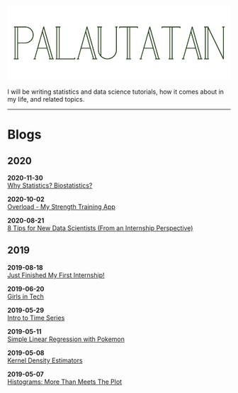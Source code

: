 <a href="/"><img src="images/banners/site-banner/site-banner.002.jpeg"></a>

I will be writing statistics and data science tutorials, how it comes about in my life, and related topics.

___

# Blogs

## 2020

**2020-11-30**  
<a href='blogs/biostatistics/why-biostatistics.nb.html'>Why Statistics? Biostatistics?</a>

**2020-10-02**  
<a href='blogs/progressive-overload/overload-app.nb.html'>Overload - My Strength Training App</a>

**2020-08-21**  
<a href='blogs/gap-internship/what-i-learned.nb.html'>8 Tips for New Data Scientists (From an Internship Perspective)</a>

## 2019
**2019-08-18**  
<a href='blogs/gap-internship/internship-1.nb.html'>Just Finished My First Internship!</a>

**2019-06-20**  
<a href="blogs/girls-in-tech/girls-in-tech.nb.html">Girls in Tech</a>  

**2019-05-29**  
<a href="blogs/time-series-1/time-series-2.nb.html">Intro to Time Series</a>  

**2019-05-11**  
<a href="blogs/regression-1/regression-1.nb.html">Simple Linear Regression with Pokemon</a>  

**2019-05-08**  
<a href="blogs/kde-1/kde-1.nb.html">Kernel Density Estimators</a>  

**2019-05-07**  
<a href="blogs/histograms-1/histograms-1.nb.html">Histograms: More Than Meets The Plot</a>  
